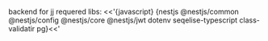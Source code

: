 backend for jj 
requered libs: 
<<'{javascript} {nestjs
@nestjs/common
@nestjs/config 
@nestjs/core
@nestjs/jwt
dotenv
seqelise-typescript
class-validatir
pg}<<'
